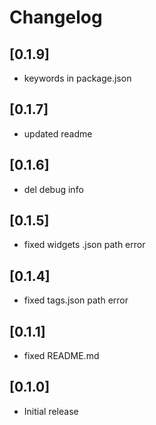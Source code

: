 # Changelog

## [0.1.9]
* keywords in package.json
## [0.1.7]
* updated readme
## [0.1.6]
* del debug info
## [0.1.5]
* fixed widgets .json path error
## [0.1.4]
* fixed tags.json path error
## [0.1.1]
* fixed README.md
## [0.1.0]
* Initial release